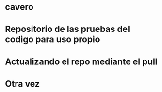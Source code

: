 # cavero
# Repositorio de las pruebas del codigo para uso propio
# Actualizando el repo mediante el pull
# Otra vez
